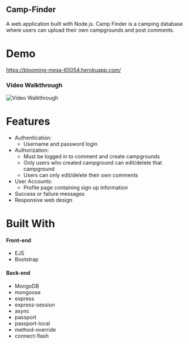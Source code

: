 ## Camp-Finder

A web application built with Node.js. Camp Finder is a camping database where users can upload their own campgrounds and post comments.

# Demo
https://blooming-mesa-65054.herokuapp.com/

<h3>Video Walkthrough</h3>

<img src='Walkthrough.gif' title='Video Walkthrough' width='' alt='Video Walkthrough' />

# Features

<ul>
  <li>Authentication:
    <ul>
    <li> Username and password login</li>
    </ul>
  </li>
  
  <li>
  Authorization:
  <ul>
    <li>Must be logged in to comment and create campgrounds</li>
    <li>Only users who created campground can edit/delete that campground</li>
    <li>Users can only edit/delete their own comments</li>
  </ul>
  </li>
  
  <li>User Accounts:
  <ul>
  <li>Profile page containing sign up information</li>
  </ul>
  </li>
  
  <li>Success or failure messages</li>
  <li>Responsive web design</li>
  
</ul>

# Built With

<h4>Front-end</h4>

<ul>
  <li>EJS</li>
  <li>Bootstrap</li>
</ul>

<h4>Back-end</h4>

<ul>
  <li>MongoDB</li>
  <li>mongoose</li>
  <li>express</li>
  <li>express-session</li>
  <li>async</li>
  <li>passport</li>
  <li>passport-local</li>
  <li>method-override</li>
  <li>connect-flash</li>
</ul>



